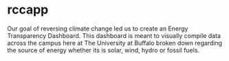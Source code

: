 # rccapp


Our goal of reversing climate change led us to create an Energy Transparency Dashboard. This dashboard is meant to visually compile data across the campus here at The University at Buffalo broken down regarding the source of energy whether its is solar, wind, hydro or fossil fuels.
